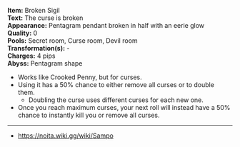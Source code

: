 **Item:** Broken Sigil
<br>
**Text:** The curse is broken
<br>
**Appearance:** Pentagram pendant broken in half with an eerie glow
<br>
**Quality:** 0
<br>
**Pools:** Secret room, Curse room, Devil room
<br>
**Transformation(s):** -
<br>
**Charges:** 4 pips
<br>
**Abyss:** Pentagram shape

- Works like Crooked Penny, but for curses.
- Using it has a 50% chance to either remove all curses or to double them.
  - Doubling the curse uses different curses for each new one.
- Once you reach maximum curses, your next roll will instead have a 50% chance to instantly kill you or remove all curses.

---

- https://noita.wiki.gg/wiki/Sampo